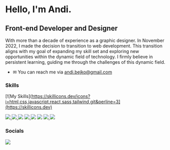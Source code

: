 # Hello, I'm Andi.

## Front-end Developer and Designer

With more than a decade of experience as a graphic designer. In November 2022, I made the decision to transition to web development. This transition aligns with my goal of expanding my skill set and exploring new opportunities within the dynamic field of technology. I firmly believe in persistent learning, guiding me through the challenges of this dynamic field.

- ✉ You can reach me via andi.bejko@gmail.com

### Skills

[![My Skills](https://skillicons.dev/icons?i=html,css,javascript,react,sass,tailwind,git&perline=3](https://skillicons.dev)

<p align="left"> 
    <a href="https://www.w3.org/html/" target="_blank"> <img src="https://img.icons8.com/color/48/000000/html-5.png" /> </a> 
    <a href="https://www.w3schools.com/css/" target="_blank"> <img src="https://img.icons8.com/color/48/000000/css3.png"/> </a>
    <img src="https://img.icons8.com/color/48/000000/javascript--v1.png"/>
    <a href="https://reactjs.org/" target="_blank"> <img src="https://img.icons8.com/color/48/000000/react-native.png"/> </a> 
    <a href="https://sass-lang.com/" target="_blank"> <img src="https://img.icons8.com/color/48/000000/sass.png"/></a>
    <a href="https://tailwindcss.com/" target="_blank"> <img src="https://img.icons8.com/color/48/000000/tailwindcss.png"/></a>
    <a href="https://figma.com" target="_blank"> <img src="https://img.icons8.com/color/48/000000/figma.png"/> </a> 
    <a href="https://git-scm.com/" target="_blank"> <img src="https://img.icons8.com/color/48/000000/git.png"/> </a>    
</p>

### Socials

<p align="left"> 
  <a href="https://www.linkedin.com/in/andibejko/" target="_blank" rel="noreferrer"><img src="https://img.icons8.com/color/48/000000/linkedin.png" /></a>
</p>

